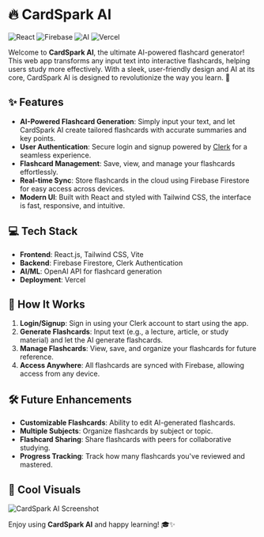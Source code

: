 # 🔥 CardSpark AI

![React](https://img.shields.io/badge/Frontend-ReactJS-61DAFB) ![Firebase](https://img.shields.io/badge/Backend-Firebase-ffca28) ![AI](https://img.shields.io/badge/Powered%20by-OpenAI-3498db) ![Vercel](https://img.shields.io/badge/Deployed%20on-Vercel-000000)

Welcome to **CardSpark AI**, the ultimate AI-powered flashcard generator! This web app transforms any input text into interactive flashcards, helping users study more effectively. With a sleek, user-friendly design and AI at its core, CardSpark AI is designed to revolutionize the way you learn. 🚀

## ✨ Features
- **AI-Powered Flashcard Generation**: Simply input your text, and let CardSpark AI create tailored flashcards with accurate summaries and key points.
- **User Authentication**: Secure login and signup powered by [Clerk](https://clerk.dev/) for a seamless experience.
- **Flashcard Management**: Save, view, and manage your flashcards effortlessly.
- **Real-time Sync**: Store flashcards in the cloud using Firebase Firestore for easy access across devices.
- **Modern UI**: Built with React and styled with Tailwind CSS, the interface is fast, responsive, and intuitive.

## 💻 Tech Stack
- **Frontend**: React.js, Tailwind CSS, Vite
- **Backend**: Firebase Firestore, Clerk Authentication
- **AI/ML**: OpenAI API for flashcard generation
- **Deployment**: Vercel

## 🚀 How It Works

1. **Login/Signup**: Sign in using your Clerk account to start using the app.
2. **Generate Flashcards**: Input text (e.g., a lecture, article, or study material) and let the AI generate flashcards.
3. **Manage Flashcards**: View, save, and organize your flashcards for future reference.
4. **Access Anywhere**: All flashcards are synced with Firebase, allowing access from any device.

## 🛠️ Future Enhancements
- **Customizable Flashcards**: Ability to edit AI-generated flashcards.
- **Multiple Subjects**: Organize flashcards by subject or topic.
- **Flashcard Sharing**: Share flashcards with peers for collaborative studying.
- **Progress Tracking**: Track how many flashcards you've reviewed and mastered.

## 🎨 Cool Visuals

![CardSpark AI Screenshot](https://via.placeholder.com/800x400?text=App+Screenshot)


Enjoy using **CardSpark AI** and happy learning! 🎓✨
